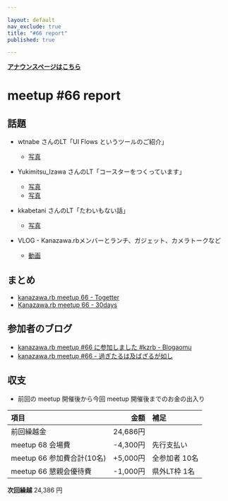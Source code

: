 ```yaml
---

layout: default
nav_exclude: true
title: "#66 report"
published: true

---
```


<div style="text-align: left;"><a href="../"><strong>アナウンスページはこちら</strong></a></div>

# meetup #66 report

## 話題

* wtnabe さんのLT「UI Flows というツールのご紹介」
  + [写真](http://30d.jp/kzrb/56/photo/34)

* Yukimitsu_Izawa さんのLT「コースターをつくっています」
  + [写真](http://30d.jp/kzrb/56/photo/86)
  + [写真](http://30d.jp/kzrb/56/photo/77)

* kkabetani さんのLT「たわいもない話」
  + [写真](http://30d.jp/kzrb/56/photo/36)

* VLOG - Kanazawa.rbメンバーとランチ、ガジェット、カメラトークなど
  + [動画](https://t.co/STHImFqPzO)

## まとめ

* [kanazawa.rb meetup 66 - Togetter](https://togetter.com/li/1200750)
* [Kanazawa.rb meetup 66 - 30days](http://30d.jp/kzrb/56)

## 参加者のブログ

* [kanazawa\.rb meetup \#66 に参加しました \#kzrb \- Blogaomu](http://www.blogaomu.com/entry/kzrb66)
* [kanazawa\.rb meetup \#66 \- 過ぎたるは及ばざるが如し](http://cotton-desu.hatenablog.com/entry/2018/02/18/223518)

## 収支

* 前回の meetup 開催後から今回 meetup 開催後までのお金の出入り

|項目                           |金額         |補足                                               |
|:------------------------------|------------:|:--------------------------------------------------|
| 前回繰越金                    |    24,686円 |                                                   |
| meetup 68 会場費              |    -4,300円 | 先行支払い                                        |
| meetup 66 参加費合計(10名)    |   +5,000円 | 全参加者 10名                  |
| meetup 66 懇親会優待費        |    -1,000円 | 県外LT枠 1名                                      |

**次回繰越**  24,386 円
